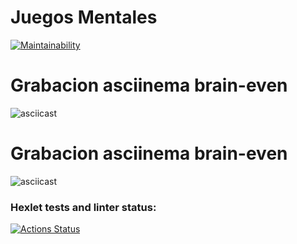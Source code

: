 # Juegos Mentales

[![Maintainability](https://api.codeclimate.com/v1/badges/2638f34fb2c8eb643982/maintainability)](https://codeclimate.com/github/Masterleader95/fullstack-javascript-project-98/maintainability)

# Grabacion asciinema brain-even

![asciicast](https://asciinema.org/a/WlpCSDJFB0odEIo1iDveEiSJD)

# Grabacion asciinema brain-even

![asciicast](https://asciinema.org/a/bb2U2yimuNrdfHCUD2X3Dea0b)

### Hexlet tests and linter status:
[![Actions Status](https://github.com/Masterleader95/fullstack-javascript-project-98/actions/workflows/hexlet-check.yml/badge.svg)](https://github.com/Masterleader95/fullstack-javascript-project-98/actions)